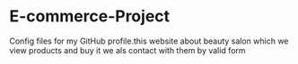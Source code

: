 # E-commerce-Project
Config files for my GitHub profile.this website about beauty salon which we view products and buy it 
we als contact with them by valid form
